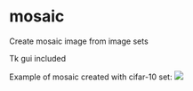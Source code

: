 # mosaic
Create mosaic image from image sets

Tk gui included

Example of mosaic created with cifar-10 set:
![](https://github.com/mjleinon/mosaic/blob/main/meitsimosaic1615030222.jpg|=250x250)
